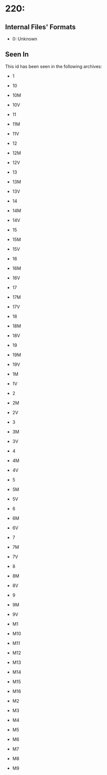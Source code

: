 # 220: 

## Internal Files' Formats
- 0: Unknown

## Seen In

This id has been seen in the following archives:  

- 1  

- 10  

- 10M  

- 10V  

- 11  

- 11M  

- 11V  

- 12  

- 12M  

- 12V  

- 13  

- 13M  

- 13V  

- 14  

- 14M  

- 14V  

- 15  

- 15M  

- 15V  

- 16  

- 16M  

- 16V  

- 17  

- 17M  

- 17V  

- 18  

- 18M  

- 18V  

- 19  

- 19M  

- 19V  

- 1M  

- 1V  

- 2  

- 2M  

- 2V  

- 3  

- 3M  

- 3V  

- 4  

- 4M  

- 4V  

- 5  

- 5M  

- 5V  

- 6  

- 6M  

- 6V  

- 7  

- 7M  

- 7V  

- 8  

- 8M  

- 8V  

- 9  

- 9M  

- 9V  

- M1  

- M10  

- M11  

- M12  

- M13  

- M14  

- M15  

- M16  

- M2  

- M3  

- M4  

- M5  

- M6  

- M7  

- M8  

- M9  
